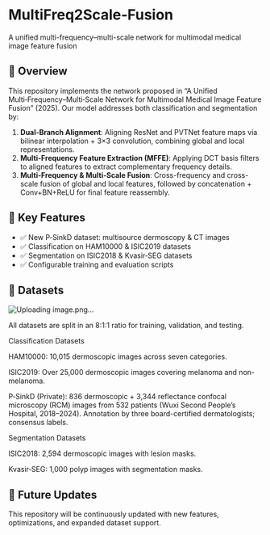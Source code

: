 # MultiFreq2Scale‑Fusion  
A unified multi-frequency–multi-scale network for multimodal medical image feature fusion

<!-- Badges (CI, License, PyPI) can go here -->

## 📖 Overview  
This repository implements the network proposed in “A Unified Multi‑Frequency–Multi‑Scale Network for Multimodal Medical Image Feature Fusion” (2025). Our model addresses both classification and segmentation by:

1. **Dual‑Branch Alignment**: Aligning ResNet and PVTNet feature maps via bilinear interpolation + 3×3 convolution, combining global and local representations.  
2. **Multi‑Frequency Feature Extraction (MFFE)**: Applying DCT basis filters to aligned features to extract complementary frequency details.  
3. **Multi‑Frequency & Multi‑Scale Fusion**: Cross-frequency and cross-scale fusion of global and local features, followed by concatenation + Conv+BN+ReLU for final feature reassembly.  

## 🎯 Key Features  
- ✅ New P‑SinkD dataset: multisource dermoscopy & CT images
- ✅ Classification on HAM10000 & ISIC2019 datasets  
- ✅ Segmentation on ISIC2018 & Kvasir‑SEG datasets  
- ✅ Configurable training and evaluation scripts  

## 📂 Datasets
![Uploading image.png…]()

All datasets are split in an 8:1:1 ratio for training, validation, and testing.

Classification Datasets

HAM10000: 10,015 dermoscopic images across seven categories.

ISIC2019: Over 25,000 dermoscopic images covering melanoma and non-melanoma.

P‑SinkD (Private): 836 dermoscopic + 3,344 reflectance confocal microscopy (RCM) images from 532 patients (Wuxi Second People’s Hospital, 2018–2024). Annotation by three board-certified dermatologists; consensus labels.

Segmentation Datasets

ISIC2018: 2,594 dermoscopic images with lesion masks.

Kvasir‑SEG: 1,000 polyp images with segmentation masks.

## 🔧 Future Updates

This repository will be continuously updated with new features, optimizations, and expanded dataset support.
